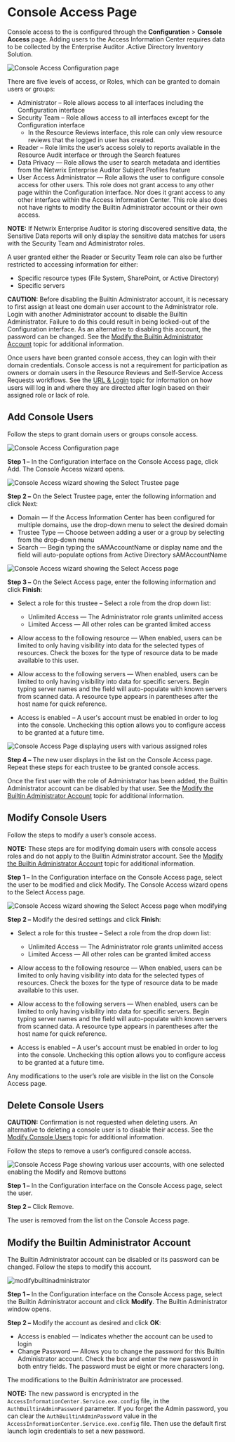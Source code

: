 # Console Access Page

Console access to the is configured through the **Configuration** > **Console Access** page. Adding
users to the Access Information Center requires data to be collected by the Enterprise Auditor
.Active Directory Inventory Solution.

![Console Access Configuration page](/img/product_docs/accessanalyzer/11.6/accessanalyzer/admin/settings/access/rolebased/consoleaccess.webp)

There are five levels of access, or Roles, which can be granted to domain users or groups:

- Administrator – Role allows access to all interfaces including the Configuration interface
- Security Team – Role allows access to all interfaces except for the Configuration interface
  - In the Resource Reviews interface, this role can only view resource reviews that the logged in
    user has created.
- Reader – Role limits the user’s access solely to reports available in the Resource Audit interface
  or through the Search features
- Data Privacy — Role allows the user to search metadata and identities from the Netwrix Enterprise
  Auditor Subject Profiles feature
- User Access Administrator — Role allows the user to configure console access for other users. This
  role does not grant access to any other page within the Configuration interface. Nor does it grant
  access to any other interface within the Access Information Center. This role also does not have
  rights to modify the Builtin Administrator account or their own access.

**NOTE:** If Netwrix Enterprise Auditor is storing discovered sensitive data, the Sensitive Data
reports will only display the sensitive data matches for users with the Security Team and
Administrator roles.

A user granted either the Reader or Security Team role can also be further restricted to accessing
information for either:

- Specific resource types (File System, SharePoint, or Active Directory)
- Specific servers

**CAUTION:** Before disabling the Builtin Administrator account, it is necessary to first assign at
least one domain user account to the Administrator role. Login with another Administrator account to
disable the Builtin Administrator. Failure to do this could result in being locked-out of the
Configuration interface. As an alternative to disabling this account, the password can be changed.
See the [Modify the Builtin Administrator Account](#modify-the-builtin-administrator-account) topic
for additional information.

Once users have been granted console access, they can login with their domain credentials. Console
access is not a requirement for participation as owners or domain users in the Resource Reviews and
Self-Service Access Requests workflows. See the
[URL & Login](/docs/accessinformationcenter/11.6/getting-started/overview.md)
topic for information on how users will log in and where they are directed after login based on
their assigned role or lack of role.

## Add Console Users

Follow the steps to grant domain users or groups console access.

![Console Access Configuration page](/img/product_docs/accessanalyzer/11.6/accessanalyzer/admin/settings/access/rolebased/consoleaccess.webp)

**Step 1 –** In the Configuration interface on the Console Access page, click Add. The Console
Access wizard opens.

![Console Access wizard showing the Select Trustee page](/img/versioned_docs/accessinformationcenter_11.6/access/informationcenter/admin/configuration/consoleaccessaddselecttrustee.webp)

**Step 2 –** On the Select Trustee page, enter the following information and click Next:

- Domain — If the Access Information Center has been configured for multiple domains, use the
  drop-down menu to select the desired domain
- Trustee Type — Choose between adding a user or a group by selecting from the drop-down menu
- Search — Begin typing the sAMAccountName or display name and the field will auto-populate options
  from Active Directory sAMAccountName

![Console Access wizard showing the Select Access page](/img/versioned_docs/accessinformationcenter_11.6/access/informationcenter/admin/configuration/consoleaccessaddselectaccess.webp)

**Step 3 –** On the Select Access page, enter the following information and click **Finish**:

- Select a role for this trustee – Select a role from the drop down list:

  - Unlimited Access — The Administrator role grants unlimited access
  - Limited Access — All other roles can be granted limited access

- Allow access to the following resource — When enabled, users can be limited to only having
  visibility into data for the selected types of resources. Check the boxes for the type of resource
  data to be made available to this user.
- Allow access to the following servers — When enabled, users can be limited to only having
  visibility into data for specific servers. Begin typing server names and the field will
  auto-populate with known servers from scanned data. A resource type appears in parentheses after
  the host name for quick reference.
- Access is enabled – A user's account must be enabled in order to log into the console. Unchecking
  this option allows you to configure access to be granted at a future time.

![Console Access Page displaying users with various assigned roles](/img/versioned_docs/accessinformationcenter_11.6/access/informationcenter/admin/configuration/consoleaccesswithusers.webp)

**Step 4 –** The new user displays in the list on the Console Access page. Repeat these steps for
each trustee to be granted console access.

Once the first user with the role of Administrator has been added, the Builtin Administrator account
can be disabled by that user. See the
[Modify the Builtin Administrator Account](#modify-the-builtin-administrator-account) topic for
additional information.

## Modify Console Users

Follow the steps to modify a user’s console access.

**NOTE:** These steps are for modifying domain users with console access roles and do not apply to
the Builtin Administrator account. See the
[Modify the Builtin Administrator Account](#modify-the-builtin-administrator-account) topic for
additional information.

**Step 1 –** In the Configuration interface on the Console Access page, select the user to be
modified and click Modify. The Console Access wizard opens to the Select Access page.

![Console Access wizard showing the Select Access page when modifying](/img/versioned_docs/accessinformationcenter_11.6/access/informationcenter/admin/configuration/consoleaccessmodify.webp)

**Step 2 –** Modify the desired settings and click **Finish**:

- Select a role for this trustee – Select a role from the drop down list:

  - Unlimited Access — The Administrator role grants unlimited access
  - Limited Access — All other roles can be granted limited access

- Allow access to the following resource — When enabled, users can be limited to only having
  visibility into data for the selected types of resources. Check the boxes for the type of resource
  data to be made available to this user.
- Allow access to the following servers — When enabled, users can be limited to only having
  visibility into data for specific servers. Begin typing server names and the field will
  auto-populate with known servers from scanned data. A resource type appears in parentheses after
  the host name for quick reference.
- Access is enabled – A user's account must be enabled in order to log into the console. Unchecking
  this option allows you to configure access to be granted at a future time.

Any modifications to the user’s role are visible in the list on the Console Access page.

## Delete Console Users

**CAUTION:** Confirmation is not requested when deleting users. An alternative to deleting a console
user is to disable their access. See the [Modify Console Users](#modify-console-users) topic for
additional information.

Follow the steps to remove a user’s configured console access.

![Console Access Page showing various user accounts, with one selected enabling the Modify and Remove buttons](/img/versioned_docs/auditor_10.6/access/reviews/admin/configuration/consoleaccessremove.webp)

**Step 1 –** In the Configuration interface on the Console Access page, select the user.

**Step 2 –** Click Remove.

The user is removed from the list on the Console Access page.

## Modify the Builtin Administrator Account

The Builtin Administrator account can be disabled or its password can be changed. Follow the steps
to modify this account.

![modifybuiltinadministrator](/img/versioned_docs/auditor_10.6/access/reviews/admin/configuration/modifybuiltinadministrator.webp)

**Step 1 –** In the Configuration interface on the Console Access page, select the Builtin
Administrator account and click **Modify**. The Builtin Administrator window opens.

**Step 2 –** Modify the account as desired and click **OK**:

- Access is enabled — Indicates whether the account can be used to login
- Change Password — Allows you to change the password for this Builtin Administrator account. Check
  the box and enter the new password in both entry fields. The password must be eight or more
  characters long.

The modifications to the Builtin Administrator are processed.

**NOTE:** The new password is encrypted in the `AccessInformationCenter.Service.exe.config` file, in
the `AuthBuiltinAdminPassword` parameter. If you forget the Admin password, you can clear the
`AuthBuiltinAdminPassword` value in the `AccessInformationCenter.Service.exe.config` file. Then use
the default first launch login credentials to set a new password.
